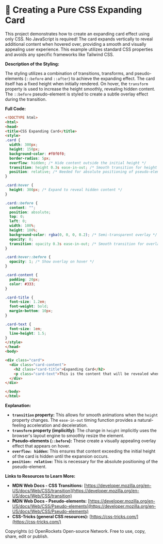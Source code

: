 # 🐞 Creating a Pure CSS Expanding Card


This project demonstrates how to create an expanding card effect using only CSS. No JavaScript is required!  The card expands vertically to reveal additional content when hovered over, providing a smooth and visually appealing user experience. This example utilizes standard CSS properties and avoids any specific frameworks like Tailwind CSS.

**Description of the Styling:**

The styling utilizes a combination of transitions, transforms, and pseudo-elements (`::before` and `::after`) to achieve the expanding effect. The card itself has a fixed height when initially rendered. On hover, the `transform` property is used to increase the height smoothly, revealing hidden content. The `::before` pseudo-element is styled to create a subtle overlay effect during the transition.


**Full Code:**

```html
<!DOCTYPE html>
<html>
<head>
<title>CSS Expanding Card</title>
<style>
.card {
  width: 300px;
  height: 150px;
  background-color: #f0f0f0;
  border-radius: 5px;
  overflow: hidden; /* Hide content outside the initial height */
  transition: height 0.3s ease-in-out; /* Smooth transition for height change */
  position: relative; /* Needed for absolute positioning of pseudo-elements */
}

.card:hover {
  height: 300px; /* Expand to reveal hidden content */
}

.card::before {
  content: "";
  position: absolute;
  top: 0;
  left: 0;
  width: 100%;
  height: 100%;
  background-color: rgba(0, 0, 0, 0.2); /* Semi-transparent overlay */
  opacity: 0;
  transition: opacity 0.3s ease-in-out; /* Smooth transition for overlay opacity */
}

.card:hover::before {
  opacity: 1; /* Show overlay on hover */
}

.card-content {
  padding: 20px;
  color: #333;
}

.card-title {
  font-size: 1.2em;
  font-weight: bold;
  margin-bottom: 10px;
}

.card-text {
  font-size: 1em;
  line-height: 1.5;
}
</style>
</head>
<body>

<div class="card">
  <div class="card-content">
    <h2 class="card-title">Expanding Card</h2>
    <p class="card-text">This is the content that will be revealed when the card is hovered over.  You can add as much text as you like here and it will smoothly expand the card!</p>
  </div>
</div>

</body>
</html>
```

**Explanation:**

* **`transition` property:** This allows for smooth animations when the `height` property changes.  The `ease-in-out` timing function provides a natural-feeling acceleration and deceleration.
* **`transform` property (implicitly):**  The change in `height` implicitly uses the browser's layout engine to smoothly resize the element.
* **Pseudo-elements (`::before`):**  These create a visually appealing overlay effect that appears on hover.
* **`overflow: hidden`:** This ensures that content exceeding the initial height of the card is hidden until the expansion occurs.
* **`position: relative`:** This is necessary for the absolute positioning of the pseudo-element.


**Links to Resources to Learn More:**

* **MDN Web Docs - CSS Transitions:** [https://developer.mozilla.org/en-US/docs/Web/CSS/transition](https://developer.mozilla.org/en-US/docs/Web/CSS/transition)
* **MDN Web Docs - Pseudo-elements:** [https://developer.mozilla.org/en-US/docs/Web/CSS/Pseudo-elements](https://developer.mozilla.org/en-US/docs/Web/CSS/Pseudo-elements)
* **CSS-Tricks (general CSS resources):** [https://css-tricks.com/](https://css-tricks.com/)


Copyrights (c) OpenRockets Open-source Network. Free to use, copy, share, edit or publish.

